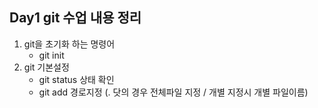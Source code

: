 ## Day1 git 수업 내용 정리

1. git을 초기화 하는 명령어
   - git init
2. git 기본설정
   - git status 상태 확인
   - git add 경로지정 (. 닷의 경우 전체파일 지정 / 개별 지정시 개별 파일이름)
   